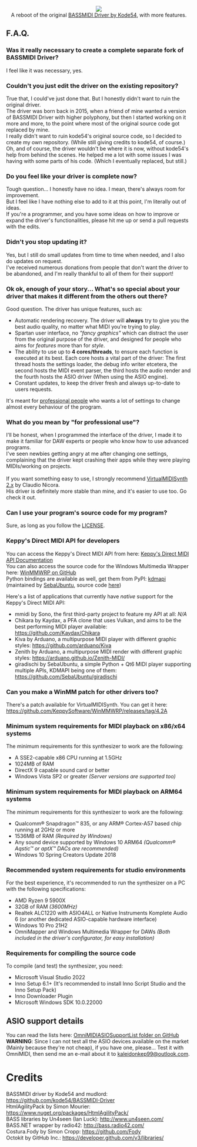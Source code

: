 <p align="center">
  <img src="https://i.imgur.com/noVfUG6.png">
  <br />
  A reboot of the original <a href="https://github.com/kode54/BASSMIDI-Driver">BASSMIDI Driver by Kode54</a>, with more features.
</p>

## F.A.Q.

### Was it really necessary to create a complete separate fork of BASSMIDI Driver?
I feel like it was necessary, yes.

### Couldn't you just edit the driver on the existing repository?
True that, I could've just done that. But I honestly didn't want to ruin the original driver.<br />
The driver was born back in 2015, when a friend of mine wanted a version of BASSMIDI Driver with higher polyphony, but then I started working on it more and more, to the point where most of the original source code got replaced by mine.<br />
I really didn't want to ruin kode54's original source code, so I decided to create my own repository. (While still giving credits to kode54, of course.)<br />
Oh, and of course, the driver wouldn't be where it is now, without kode54's help from behind the scenes. He helped me a lot with some issues I was having with some parts of his code. (Which I eventually replaced, but still.)<br />

### Do you feel like your driver is complete now?
Tough question... I honestly have no idea. I mean, there's always room for improvement.<br/>
But I feel like I have nothing else to add to it at this point, I'm literally out of ideas.<br/>
If you're a programmer, and you have some ideas on how to improve or expand the driver's functionalities, please hit me up or send a pull requests with the edits.

### Didn't you stop updating it?
Yes, but I still do small updates from time to time when needed, and I also do updates on request.<br/>
I've received numerous donations from people that don't want the driver to be abandoned, and I'm really thankful to all of them for their support!

### Ok ok, enough of your story... What's so special about your driver that makes it different from the others out there?
Good question. The driver has unique features, such as:
- Automatic rendering recovery. The driver will **always** try to give you the best audio quality, no matter what MIDI you're trying to play.
- Spartan user interface, no *"fancy graphics"* which can distract the user from the original purpose of the driver, and designed for people who aims for *features* more than for *style*.
- The ability to use up to **4 cores/threads**, to ensure each function is executed at its best. Each core hosts a vital part of the driver: The first thread hosts the settings loader, the debug info writer etcetera, the second hosts the MIDI event parser, the third hosts the audio render and the fourth hosts the ASIO driver (When using the ASIO engine).
- Constant updates, to keep the driver fresh and always up-to-date to users requests.

It's meant for [professional people](#what-do-you-mean-by-for-professional-use) who wants a lot of settings to change almost every behaviour of the program.

### What do you mean by "for professional use"?
I'll be honest, when I programmed the interface of the driver, I made it to make it familiar for DAW experts or people who know how to use advanced programs.<br />
I've seen newbies getting angry at me after changing one settings, complaining that the driver kept crashing their apps while they were playing MIDIs/working on projects.<br /><br />
If you want something easy to use, I strongly recommend [VirtualMIDISynth 2.x](http://coolsoft.altervista.org/en/virtualmidisynth) by Claudio Nicora.<br />
His driver is definitely more stable than mine, and it's easier to use too. Go check it out.

### Can I use your program's source code for my program?
Sure, as long as you follow the [LICENSE](LICENSE.txt).

### Keppy's Direct MIDI API for developers
You can access the Keppy's Direct MIDI API from here: [Keppy's Direct MIDI API Documentation](https://github.com/KeppySoftware/OmniMIDI/tree/master/DeveloperContent/KDMAPI.md)<br/>
You can also access the source code for the Windows Multimedia Wrapper here: [WinMMWRP on GitHub](https://github.com/KeppySoftware/WinMMWRP)<br/>
Python bindings are available as well, get them from PyPI: [kdmapi](https://pypi.org/project/kdmapi/) (maintained by [SebaUbuntu](https://github.com/SebaUbuntu), source code [here](https://github.com/SebaUbuntu/kdmapi))

Here's a list of applications that currently have *native* support for the Keppy's Direct MIDI API:
- mmidi by Sono, the first third-party project to feature my API at all: _N/A_
- Chikara by Kaydax, a PFA clone that uses Vulkan, and aims to be the best performing MIDI player available: https://github.com/Kaydax/Chikara
- Kiva by Arduano, a multipurpose MIDI player with different graphic styles: https://github.com/arduano/Kiva
- Zenith by Arduano, a multipurpose MIDI render with different graphic styles: https://arduano.github.io/Zenith-MIDI/
- giradischi by SebaUbuntu, a simple Python + Qt6 MIDI player supporting multiple APIs, KDMAPI being one of them: https://github.com/SebaUbuntu/giradischi

### Can you make a WinMM patch for other drivers too?
There's a patch available for VirtualMIDISynth. You can get it here: https://github.com/KeppySoftware/WinMMWRP/releases/tag/4.2A

### Minimum system requirements for MIDI playback on x86/x64 systems
The minimum requirements for this synthesizer to work are the following:
- A SSE2-capable x86 CPU running at 1.5GHz
- 1024MB of RAM
- DirectX 9 capable sound card or better
- Windows Vista SP2 or greater *(Server versions are supported too)*

### Minimum system requirements for MIDI playback on ARM64 systems
The minimum requirements for this synthesizer to work are the following:
- Qualcomm® Snapdragon™ 835, or any ARM® Cortex-A57 based chip running at 2GHz or more
- 1536MB of RAM *(Required by Windows)*
- Any sound device supported by Windows 10 ARM64 *(Qualcomm® Aqstic™ or aptX™ DACs are recommended)*
- Windows 10 Spring Creators Update 2018

### Recommended system requirements for studio environments
For the best experience, it's recommended to run the synthesizer on a PC with the following specifications:
- AMD Ryzen 9 5900X
- 32GB of RAM *(3600MHz)*
- Realtek ALC1220 with ASIO4ALL or Native Instruments Komplete Audio 6 (or another dedicated ASIO-capable hardware interface)
- Windows 10 Pro 21H2
- OmniMapper and Windows Multimedia Wrapper for DAWs _(Both included in the driver's configurator, for easy installation)_

### Requirements for compiling the source code
To compile (and test) the synthesizer, you need:
- Microsoft Visual Studio 2022
- Inno Setup 6.1+ (It's recommended to install Inno Script Studio and the Inno Setup Pack)
- Inno Downloader Plugin
- Microsoft Windows SDK 10.0.22000

## ASIO support details
You can read the lists here: [OmniMIDIASIOSupportList folder on GitHub](https://github.com/KeppySoftware/OmniMIDI/tree/master/OmniMIDIASIOSupportList)
<br />
**WARNING**: Since I can not test all the ASIO devices available on the market (Mainly because they're not cheap), if you have one, please... Test it with OmniMIDI, then send me an e-mail about it to [kaleidonkep99@outlook.com](mailto:kaleidonkep99@outlook.com).

# Credits
BASSMIDI driver by Kode54 and mudlord: https://github.com/kode54/BASSMIDI-Driver
<br />
HtmlAgilityPack by Simon Mourier: https://www.nuget.org/packages/HtmlAgilityPack/
<br />
BASS libraries by Un4seen (Ian Luck): http://www.un4seen.com/
<br />
BASS.NET wrapper by radio42: http://bass.radio42.com/
<br />
Costura.Fody by Simon Cropp: https://github.com/Fody
<br />
Octokit by GitHub Inc.: https://developer.github.com/v3/libraries/
